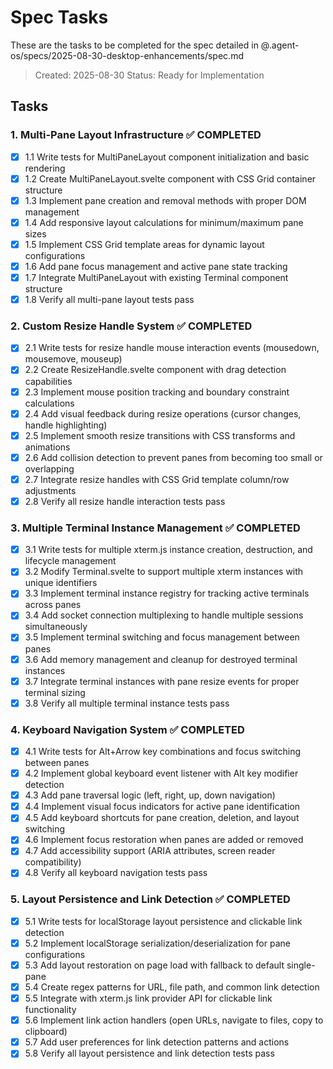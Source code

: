# Spec Tasks

These are the tasks to be completed for the spec detailed in @.agent-os/specs/2025-08-30-desktop-enhancements/spec.md

> Created: 2025-08-30
> Status: Ready for Implementation

## Tasks

### 1. Multi-Pane Layout Infrastructure ✅ COMPLETED
- [x] 1.1 Write tests for MultiPaneLayout component initialization and basic rendering
- [x] 1.2 Create MultiPaneLayout.svelte component with CSS Grid container structure
- [x] 1.3 Implement pane creation and removal methods with proper DOM management
- [x] 1.4 Add responsive layout calculations for minimum/maximum pane sizes
- [x] 1.5 Implement CSS Grid template areas for dynamic layout configurations
- [x] 1.6 Add pane focus management and active pane state tracking
- [x] 1.7 Integrate MultiPaneLayout with existing Terminal component structure
- [x] 1.8 Verify all multi-pane layout tests pass

### 2. Custom Resize Handle System ✅ COMPLETED
- [x] 2.1 Write tests for resize handle mouse interaction events (mousedown, mousemove, mouseup)
- [x] 2.2 Create ResizeHandle.svelte component with drag detection capabilities
- [x] 2.3 Implement mouse position tracking and boundary constraint calculations
- [x] 2.4 Add visual feedback during resize operations (cursor changes, handle highlighting)
- [x] 2.5 Implement smooth resize transitions with CSS transforms and animations
- [x] 2.6 Add collision detection to prevent panes from becoming too small or overlapping
- [x] 2.7 Integrate resize handles with CSS Grid template column/row adjustments
- [x] 2.8 Verify all resize handle interaction tests pass

### 3. Multiple Terminal Instance Management ✅ COMPLETED
- [x] 3.1 Write tests for multiple xterm.js instance creation, destruction, and lifecycle management
- [x] 3.2 Modify Terminal.svelte to support multiple xterm instances with unique identifiers
- [x] 3.3 Implement terminal instance registry for tracking active terminals across panes
- [x] 3.4 Add socket connection multiplexing to handle multiple sessions simultaneously
- [x] 3.5 Implement terminal switching and focus management between panes
- [x] 3.6 Add memory management and cleanup for destroyed terminal instances
- [x] 3.7 Integrate terminal instances with pane resize events for proper terminal sizing
- [x] 3.8 Verify all multiple terminal instance tests pass

### 4. Keyboard Navigation System ✅ COMPLETED
- [x] 4.1 Write tests for Alt+Arrow key combinations and focus switching between panes
- [x] 4.2 Implement global keyboard event listener with Alt key modifier detection
- [x] 4.3 Add pane traversal logic (left, right, up, down navigation)
- [x] 4.4 Implement visual focus indicators for active pane identification
- [x] 4.5 Add keyboard shortcuts for pane creation, deletion, and layout switching
- [x] 4.6 Implement focus restoration when panes are added or removed
- [x] 4.7 Add accessibility support (ARIA attributes, screen reader compatibility)
- [x] 4.8 Verify all keyboard navigation tests pass

### 5. Layout Persistence and Link Detection ✅ COMPLETED
- [x] 5.1 Write tests for localStorage layout persistence and clickable link detection
- [x] 5.2 Implement localStorage serialization/deserialization for pane configurations
- [x] 5.3 Add layout restoration on page load with fallback to default single-pane
- [x] 5.4 Create regex patterns for URL, file path, and common link detection
- [x] 5.5 Integrate with xterm.js link provider API for clickable link functionality
- [x] 5.6 Implement link action handlers (open URLs, navigate to files, copy to clipboard)
- [x] 5.7 Add user preferences for link detection patterns and actions
- [x] 5.8 Verify all layout persistence and link detection tests pass